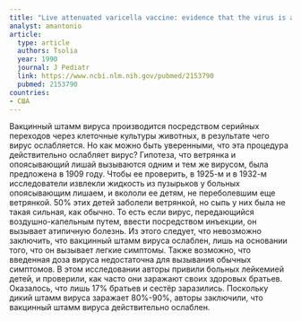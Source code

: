```yaml
---
title: "Live attenuated varicella vaccine: evidence that the virus is attenuated and the importance of skin lesions in transmission of varicella-zoster virus. National Institute of Allergy and Infectious Diseases Varicella Vaccine Collaborative Study Group"
analyst: amantonio
article:
  type: article
  authors: Tsolia
  year: 1990
  journal: J Pediatr
  link: https://www.ncbi.nlm.nih.gov/pubmed/2153790
  pubmed: 2153790
countries:
- США
---
```


Вакцинный штамм вируса производится посредством серийных переходов через клеточные культуры животных, в результате чего вирус ослабляется. Но как можно быть уверенными, что эта процедура действительно ослабляет вирус?
Гипотеза, что ветрянка и опоясывающий лишай вызываются одним и тем же вирусом, была предложена в 1909 году. Чтобы ее проверить, в 1925-м и в 1932-м исследователи извлекли жидкость из пузырьков у больных опоясывающим лишаем, и вкололи ее детям, не переболевшим еще ветрянкой. 50% этих детей заболели ветрянкой, но сыпь у них была не такая сильная, как обычно. То есть если вирус, передающийся воздушно-капельным путем, ввести посредством инъекции, он вызывает атипичную болезнь. Из этого следует, что невозможно заключить, что вакцинный штамм вируса ослаблен, лишь на основании того, что он вызывает легкие симптомы. Также возможно, что введенная доза вируса недостаточна для вызывания обычных симптомов.
В этом исследовании авторы привили больных лейкемией детей, и проверили, как часто они заражают своих здоровых братьев. Оказалось, что лишь 17% братьев и сестёр заразились. Поскольку дикий штамм вируса заражает 80%-90%, авторы заключили, что вакцинный штамм вируса действительно ослаблен.
